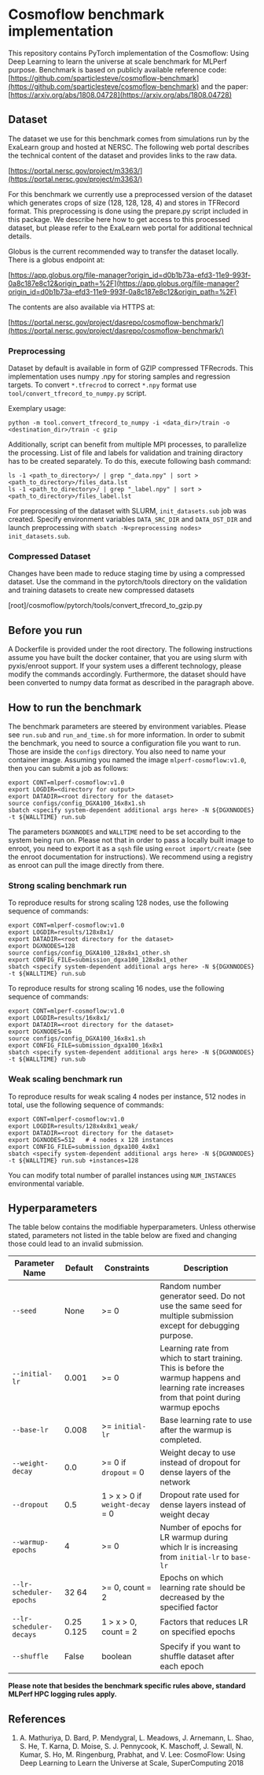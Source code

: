 # Cosmoflow benchmark implementation

This repository contains PyTorch implementation of the Cosmoflow: Using Deep Learning to learn the universe at scale benchmark for MLPerf purpose.
Benchmark is based on publicly available reference code: [https://github.com/sparticlesteve/cosmoflow-benchmark](https://github.com/sparticlesteve/cosmoflow-benchmark) 
and the paper: [https://arxiv.org/abs/1808.04728](https://arxiv.org/abs/1808.04728)


## Dataset

The dataset we use for this benchmark comes from simulations run by the ExaLearn group and hosted at NERSC. The following web portal describes the technical content of the dataset and provides links to the raw data.

[https://portal.nersc.gov/project/m3363/](https://portal.nersc.gov/project/m3363/)

For this benchmark we currently use a preprocessed version of the dataset which generates crops of size (128, 128, 128, 4) and stores in TFRecord format. This preprocessing is done using the prepare.py script included in this package. We describe here how to get access to this processed dataset, but please refer to the ExaLearn web portal for additional technical details.

Globus is the current recommended way to transfer the dataset locally. There is a globus endpoint at:

[https://app.globus.org/file-manager?origin_id=d0b1b73a-efd3-11e9-993f-0a8c187e8c12&origin_path=%2F](https://app.globus.org/file-manager?origin_id=d0b1b73a-efd3-11e9-993f-0a8c187e8c12&origin_path=%2F)

The contents are also available via HTTPS at:

[https://portal.nersc.gov/project/dasrepo/cosmoflow-benchmark/](https://portal.nersc.gov/project/dasrepo/cosmoflow-benchmark/)


### Preprocessing

Dataset by default is available in form of GZIP compressed TFRecrods. This implementation uses numpy .npy for storing samples and regression targets.
To convert `*.tfrecrod` to correct `*.npy` format use `tool/convert_tfrecord_to_numpy.py` script.

Exemplary usage:
```
python -m tool.convert_tfrecord_to_numpy -i <data_dir>/train -o <destination_dir>/train -c gzip
```
Additionally, script can benefit from multiple MPI processes, to parallelize the processing.
List of file and labels for validation and training diractory has to be created separately. To do this, execute following bash command:
```
ls -1 <path_to_directory>/ | grep "_data.npy" | sort > <path_to_directory>/files_data.lst
ls -1 <path_to_directory>/ | grep "_label.npy" | sort > <path_to_directory>/files_label.lst
```

For preprocessing of the dataset with SLURM, `init_datasets.sub` job was created. Specify environment variables `DATA_SRC_DIR` and `DATA_DST_DIR` and launch preprocessing with `sbatch -N<preprocessing nodes> init_datasets.sub`.

### Compressed Dataset

Changes have been made to reduce staging time by using a compressed dataset.  Use the command in the pytorch/tools directory on the validation and training datasets to create new compressed datasets

[root]/cosmoflow/pytorch/tools/convert_tfrecord_to_gzip.py

## Before you run
A Dockerfile is provided under the root directory. The following instructions assume you have built the docker container, that you are using slurm with pyxis/enroot support. If your system
uses a different technology, please modify the commands accordingly. Furthermore, the dataset should have been converted to numpy data format as described in the paragraph above.

## How to run the benchmark
The benchmark parameters are steered by environment variables. Please see `run.sub` and `run_and_time.sh`  for more information.
In order to submit the benchmark, you need to source a configuration file you want to run. Those are inside the `configs` directory.
You also need to name your container image. Assuming you named the image `mlperf-cosmoflow:v1.0`, then you can submit a job as follows:

```
export CONT=mlperf-cosmoflow:v1.0
export LOGDIR=<directory for output>
export DATADIR=<root directory for the dataset>
source configs/config_DGXA100_16x8x1.sh
sbatch <specify system-dependent additional args here> -N ${DGXNNODES} -t ${WALLTIME} run.sub
```

The parameters `DGXNNODES` and `WALLTIME` need to be set according to the system being run on.
Please not that in order to pass a locally built image to enroot, you need to export it as a `sqsh` file using `enroot import/create` (see the enroot documentation for instructions). 
We recommend using a registry as enroot can pull the image directly from there.

### Strong scaling benchmark run
To reproduce results for strong scaling 128 nodes, use the following sequence of commands:
```
export CONT=mlperf-cosmoflow:v1.0
export LOGDIR=results/128x8x1/
export DATADIR=<root directory for the dataset>
export DGXNODES=128
source configs/config_DGXA100_128x8x1_other.sh
export CONFIG_FILE=submission_dgxa100_128x8x1_other
sbatch <specify system-dependent additional args here> -N ${DGXNNODES} -t ${WALLTIME} run.sub
```

To reproduce results for strong scaling 16 nodes, use the following sequence of commands:
```
export CONT=mlperf-cosmoflow:v1.0
export LOGDIR=results/16x8x1/
export DATADIR=<root directory for the dataset>
export DGXNODES=16
source configs/config_DGXA100_16x8x1.sh
export CONFIG_FILE=submission_dgxa100_16x8x1
sbatch <specify system-dependent additional args here> -N ${DGXNNODES} -t ${WALLTIME} run.sub
```


### Weak scaling benchmark run
To reproduce results for weak scaling 4 nodes per instance, 512 nodes in total, use the following sequence of commands:
```
export CONT=mlperf-cosmoflow:v1.0
export LOGDIR=results/128x4x8x1_weak/
export DATADIR=<root directory for the dataset>
export DGXNODES=512   # 4 nodes x 128 instances
export CONFIG_FILE=submission_dgxa100_4x8x1
sbatch <specify system-dependent additional args here> -N ${DGXNNODES} -t ${WALLTIME} run.sub +instances=128
```

You can modify total number of parallel instances using `NUM_INSTANCES` environmental variable.

## Hyperparameters

The table below contains the modifiable hyperparameters. Unless otherwise stated, parameters not listed in the table below are fixed and changing those could lead to an invalid submission.

| Parameter Name          | Default    | Constraints                     | Description |
| ----------------------- | ---------- | ------------------------------- | ----------- |
| `--seed`                | None       | >= 0                            | Random number generator seed. Do not use the same seed for multiple submission except for debugging purpose. |
| `--initial-lr`          | 0.001      | >= 0                            | Learning rate from which to start training. This is before the warmup happens and learning rate increases from that point during warmup epochs |
| `--base-lr`             | 0.008      | >= `initial-lr`                 | Base learning rate to use after the warmup is completed. |
| `--weight-decay`        | 0.0        | >= 0 if `dropout` = 0           | Weight decay to use instead of dropout for dense layers of the network |
| `--dropout`             | 0.5        | 1 > x > 0 if `weight-decay` = 0 | Dropout rate used for dense layers instead of weight decay |
| `--warmup-epochs`       | 4          | >= 0                            | Number of epochs for LR warmup during which lr is increasing from `initial-lr` to `base-lr` |
| `--lr-scheduler-epochs` | 32 64      | >= 0, count = 2                 | Epochs on which learning rate should be decreased by the specified factor |
| `--lr-scheduler-decays` | 0.25 0.125 | 1 > x > 0, count = 2            | Factors that reduces LR on specified epochs | 
| `--shuffle`             | False      | boolean                         | Specify if you want to shuffle dataset after each epoch |


**Please note that besides the benchmark specific rules above, standard MLPerf HPC logging rules apply.**

## References
1. A. Mathuriya, D. Bard, P. Mendygral, L. Meadows, J. Arnemann, L. Shao, S. He, T. Karna, D. Moise, S. J. Pennycook, K. Maschoff, J. Sewall, N. Kumar, S. Ho, M. Ringenburg, Prabhat, and V. Lee:
CosmoFlow: Using Deep Learning to Learn the Universe at Scale, SuperComputing 2018
